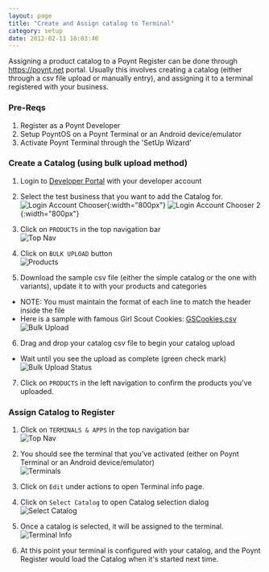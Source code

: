 ```yaml
---
layout: page
title: "Create and Assign catalog to Terminal"
category: setup
date: 2012-02-11 16:03:40
---
```


Assigning a product catalog to a Poynt Register can be done through https://poynt.net
portal. Usually this involves creating a catalog (either through a csv file upload or
  manually entry), and assigning it to a terminal registered with your business.


### Pre-Reqs

1. Register as a Poynt Developer
2. Setup PoyntOS on a Poynt Terminal or an Android device/emulator
3. Activate Poynt Terminal through the 'SetUp Wizard'

### Create a Catalog (using bulk upload method)

1. Login to [Developer Portal](https://poynt.net) with your developer account

2. Select the test business that you want to add the Catalog for.<br />
![Login Account Chooser]({{site.url}}/developer/assets/assign-catalog1.png){:width="800px"}
![Login Account Chooser 2]({{site.url}}/developer/assets/assign-catalog2.png){:width="800px"}

3. Click on `PRODUCTS` in the top navigation bar <br />
![Top Nav]({{site.url}}/developer/assets/poynt_net_top_nav.png)

4. Click on `BULK UPLOAD` button <br />
![Products]({{site.url}}/developer/assets/poynt_net_products.png)

5. Download the sample csv file (either the simple catalog or the one with variants),
update it to with your products and categories
  * NOTE: You must maintain the format of each line to match the header inside the file
  * Here is a sample with famous Girl Scout Cookies: [GSCookies.csv]({{site.url}}/developer/assets/GSCookies.csv)
![Bulk Upload]({{site.url}}/developer/assets/poynt_net_bulk_upload.png)

6. Drag and drop your catalog csv file to begin your catalog upload
  * Wait until you see the upload as complete (green check mark) <br />
![Bulk Upload Status]({{site.url}}/developer/assets/poynt_net_bulk_upload_complete.png)

7. Click on `PRODUCTS` in the left navigation to confirm the products you've uploaded.

### Assign Catalog to Register

1. Click on `TERMINALS & APPS` in the top navigation bar <br />
![Top Nav]({{site.url}}/developer/assets/poynt_net_top_nav.png)

2. You should see the terminal that you've activated (either on Poynt Terminal or an Android device/emulator) <br />
![Terminals]({{site.url}}/developer/assets/poynt_net_terminals.png)

3. Click on `Edit` under actions to open Terminal info page.

4. Click on `Select Catalog` to open Catalog selection dialog <br />
![Select Catalog]({{site.url}}/developer/assets/poynt_net_select_catalog.png)

5. Once a catalog is selected, it will be assigned to the terminal. <br />
![Terminal Info]({{site.url}}/developer/assets/poynt_net_terminal_with_catalog.png)

6. At this point your terminal is configured with your catalog, and the Poynt Register
would load the Catalog when it's started next time.

<!-- feedback widget -->
<SCRIPT type="text/javascript">window.doorbellOptions = { appKey: 'eDRWq9iHMZLMyue0tGGchA7bvMGCFBeaHm8XBDUSkdBFcv0cYCi9eDTRBEIekznx' };(function(w, d, t) { var hasLoaded = false; function l() { if (hasLoaded) { return; } hasLoaded = true; window.doorbellOptions.windowLoaded = true; var g = d.createElement(t);g.id = 'doorbellScript';g.type = 'text/javascript';g.async = true;g.src = 'https://embed.doorbell.io/button/6657?t='+(new Date().getTime());(d.getElementsByTagName('head')[0]||d.getElementsByTagName('body')[0]).appendChild(g); } if (w.attachEvent) { w.attachEvent('onload', l); } else if (w.addEventListener) { w.addEventListener('load', l, false); } else { l(); } if (d.readyState == 'complete') { l(); } }(window, document, 'SCRIPT')); </SCRIPT>

